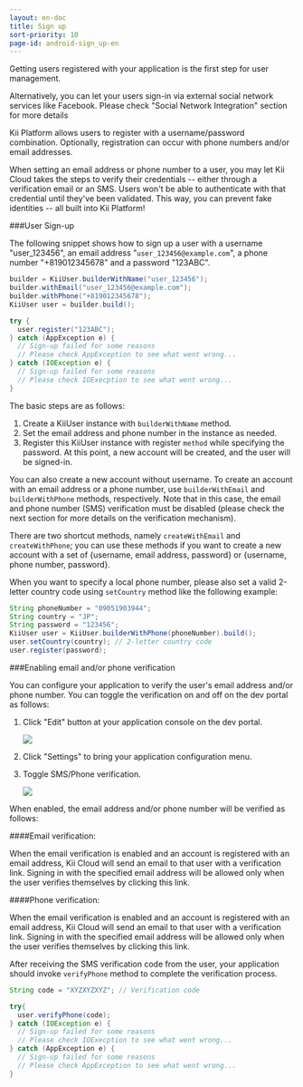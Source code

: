 ```yaml
---
layout: en-doc
title: Sign up
sort-priority: 10
page-id: android-sign_up-en
---
```

Getting users registered with your application is the first step for user management.

<p class="callout">Alternatively, you can let your users sign-in via external social network services like Facebook.  Please check "Social Network Integration" section for more details</p>

Kii Platform allows users to register with a username/password combination. Optionally, registration can occur with phone numbers and/or email addresses.

When setting an email address or phone number to a user, you may let Kii Cloud takes the steps to verify their credentials -- either through a verification email or an SMS. Users won't be able to authenticate with that credential until they've been validated. This way, you can prevent fake identities -- all built into Kii Platform!


###User Sign-up

The following snippet shows how to sign up a user with a username "user_123456", an email address "`user_123456@example.com`", a phone number "+819012345678" and a password "123ABC".

```java
builder = KiiUser.builderWithName("user_123456");
builder.withEmail("user_123456@example.com");
builder.withPhone("+819012345678");
KiiUser user = builder.build();

try {
  user.register("123ABC");
} catch (AppException e) {
  // Sign-up failed for some reasons
  // Please check AppException to see what went wrong...
} catch (IOException e) {
  // Sign-up failed for some reasons
  // Please check IOExecption to see what went wrong...
}
```

The basic steps are as follows:

1. Create a KiiUser instance with `builderWithName` method.
2. Set the email address and phone number in the instance as needed.
3. Register this KiiUser instance with register `method` while specifying the password.  At this point, a new account will be created, and the user will be signed-in.

You can also create a new account without username.  To create an account with an email address or a phone number, use `builderWithEmail` and `builderWithPhone` methods, respectively.  Note that in this case, the email and phone number (SMS) verification must be disabled (please check the next section for more details on the verification mechanism).

There are two shortcut methods, namely `createWithEmail` and `createWithPhone`;  you can use these methods if you want to create a new account with a set of {username, email address, password} or {username, phone number, password}.


When you want to specify a local phone number, please also set a valid 2-letter country code using `setCountry` method like the following example:

```java
String phoneNumber = "09051903944";
String country = "JP";
String password = "123456";
KiiUser user = KiiUser.builderWithPhone(phoneNumber).build();
user.setCountry(country); // 2-letter country code
user.register(password);
```

###Enabling email and/or phone verification

You can configure your application to verify the user's email address and/or phone number.   You can toggle the verification on and off on the dev portal as follows:

1. Click "Edit" button at your application console on the dev portal.

    ![](01.png)

2. Click "Settings" to bring your application configuration menu.
3. Toggle SMS/Phone verification.

    ![](02.png)

When enabled, the email address and/or phone number will be verified as follows:

####Email verification:

When the email verification is enabled and an account is registered with an email address, Kii Cloud will send an email to that user with a verification link.  Signing in with the specified email address will be allowed only when the user verifies themselves by clicking this link.

####Phone verification:

When the email verification is enabled and an account is registered with an email address, Kii Cloud will send an email to that user with a verification link.  Signing in with the specified email address will be allowed only when the user verifies themselves by clicking this link.

After receiving the SMS verification code from the user, your application should invoke `verifyPhone` method to complete the verification process.

```java
String code = "XYZXYZXYZ"; // Verification code

try{
  user.verifyPhone(code);
} catch (IOException e) {
  // Sign-up failed for some reasons
  // Please check IOExecption to see what went wrong...
} catch (AppException e) {
  // Sign-up failed for some reasons
  // Please check AppException to see what went wrong...
}
```
